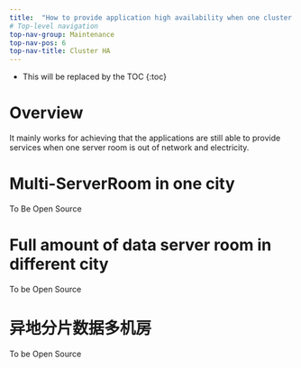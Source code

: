 ```yaml
---
title:  "How to provide application high availability when one cluster crash?"
# Top-level navigation
top-nav-group: Maintenance
top-nav-pos: 6
top-nav-title: Cluster HA
---
```


* This will be replaced by the TOC
{:toc}

# Overview
It mainly works for achieving that the applications are still able to provide services when one server room is out of network and electricity.


# Multi-ServerRoom in one city

To Be Open Source

# Full amount of data server room in different city

To be Open Source

# 异地分片数据多机房

To be Open Source